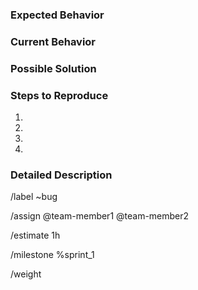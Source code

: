 <!--- Provide a general summary of the issue in the Title above -->

### Expected Behavior
<!--- Describe how the system should behave. -->

### Current Behavior
<!--- Describe what happens instead. -->

### Possible Solution
<!--- Describe a possible solution to fix this bug. -->

### Steps to Reproduce
<!--- Provide a set of steps to reproduce this bug. -->
1.
2.
3.
4.

### Detailed Description
<!--- Use this to add more info if necessary. -->

/label ~bug
<!-- Assign the team members working on the feature -->
/assign @team-member1 @team-member2
<!-- Estimate the amount of hours needed to complete the feature -->
/estimate 1h
<!-- Set the correct milestone -->
/milestone %sprint_1
<!-- Set the weight (scale: 1-3; 1 is important, 3 is less important) -->
/weight